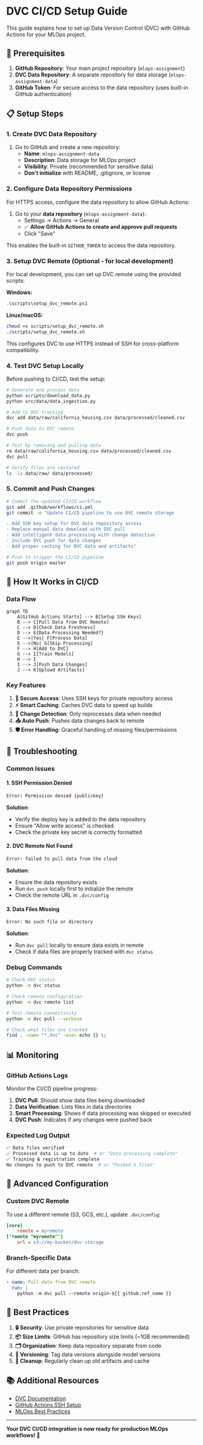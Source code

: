 # DVC CI/CD Setup Guide

This guide explains how to set up Data Version Control (DVC) with GitHub Actions for your MLOps project.

## 🔧 Prerequisites

1. **GitHub Repository**: Your main project repository (`mlops-assignment`)
2. **DVC Data Repository**: A separate repository for data storage (`mlops-assignment-data`)
3. **GitHub Token**: For secure access to the data repository (uses built-in GitHub authentication)

## 📋 Setup Steps

### 1. Create DVC Data Repository

1. Go to GitHub and create a new repository:
   - **Name**: `mlops-assignment-data`
   - **Description**: Data storage for MLOps project
   - **Visibility**: Private (recommended for sensitive data)
   - **Don't initialize** with README, .gitignore, or license

### 2. Configure Data Repository Permissions

For HTTPS access, configure the data repository to allow GitHub Actions:

1. Go to your **data repository** (`mlops-assignment-data`):
   - Settings → Actions → General
   - ✅ **Allow GitHub Actions to create and approve pull requests**
   - Click "Save"

This enables the built-in `GITHUB_TOKEN` to access the data repository.

### 3. Setup DVC Remote (Optional - for local development)

For local development, you can set up DVC remote using the provided scripts:

**Windows:**
```powershell
.\scripts\setup_dvc_remote.ps1
```

**Linux/macOS:**
```bash
chmod +x scripts/setup_dvc_remote.sh
./scripts/setup_dvc_remote.sh
```

This configures DVC to use HTTPS instead of SSH for cross-platform compatibility.

### 4. Test DVC Setup Locally

Before pushing to CI/CD, test the setup:

```bash
# Generate and process data
python scripts/download_data.py
python src/data/data_ingestion.py

# Add to DVC tracking
dvc add data/raw/california_housing.csv data/processed/cleaned.csv

# Push data to DVC remote
dvc push

# Test by removing and pulling data
rm data/raw/california_housing.csv data/processed/cleaned.csv
dvc pull

# Verify files are restored
ls -la data/raw/ data/processed/
```

### 5. Commit and Push Changes

```bash
# Commit the updated CI/CD workflow
git add .github/workflows/ci.yml
git commit -m "Update CI/CD pipeline to use DVC remote storage

- Add SSH key setup for DVC data repository access
- Replace manual data download with DVC pull
- Add intelligent data processing with change detection
- Include DVC push for data changes
- Add proper caching for DVC data and artifacts"

# Push to trigger the CI/CD pipeline
git push origin master
```

## 🔄 How It Works in CI/CD

### Data Flow

```mermaid
graph TD
    A[GitHub Actions Starts] --> B[Setup SSH Keys]
    B --> C[Pull Data from DVC Remote]
    C --> D[Check Data Freshness]
    D --> E{Data Processing Needed?}
    E -->|Yes| F[Process Data]
    E -->|No| G[Skip Processing]
    F --> H[Add to DVC]
    G --> I[Train Models]
    H --> I
    I --> J[Push Data Changes]
    J --> K[Upload Artifacts]
```

### Key Features

1. **🔐 Secure Access**: Uses SSH keys for private repository access
2. **⚡ Smart Caching**: Caches DVC data to speed up builds
3. **🔄 Change Detection**: Only reprocesses data when needed
4. **📤 Auto Push**: Pushes data changes back to remote
5. **🛡️ Error Handling**: Graceful handling of missing files/permissions

## 🚨 Troubleshooting

### Common Issues

#### 1. SSH Permission Denied
```bash
Error: Permission denied (publickey)
```
**Solution**: 
- Verify the deploy key is added to the data repository
- Ensure "Allow write access" is checked
- Check the private key secret is correctly formatted

#### 2. DVC Remote Not Found
```bash
Error: failed to pull data from the cloud
```
**Solution**:
- Ensure the data repository exists
- Run `dvc push` locally first to initialize the remote
- Check the remote URL in `.dvc/config`

#### 3. Data Files Missing
```bash
Error: No such file or directory
```
**Solution**:
- Run `dvc pull` locally to ensure data exists in remote
- Check if data files are properly tracked with `dvc status`

### Debug Commands

```bash
# Check DVC status
python -m dvc status

# Check remote configuration
python -m dvc remote list

# Test remote connectivity
python -m dvc pull --verbose

# Check what files are tracked
find . -name "*.dvc" -exec echo {} \;
```

## 📊 Monitoring

### GitHub Actions Logs

Monitor the CI/CD pipeline progress:

1. **DVC Pull**: Should show data files being downloaded
2. **Data Verification**: Lists files in data directories
3. **Smart Processing**: Shows if data processing was skipped or executed
4. **DVC Push**: Indicates if any changes were pushed back

### Expected Log Output

```bash
✅ Data files verified
✅ Processed data is up to date  # or "Data processing complete"
✅ Training & registration complete
No changes to push to DVC remote  # or "Pushed X files"
```

## 🔧 Advanced Configuration

### Custom DVC Remote

To use a different remote (S3, GCS, etc.), update `.dvc/config`:

```ini
[core]
    remote = myremote
['remote "myremote"']
    url = s3://my-bucket/dvc-storage
```

### Branch-Specific Data

For different data per branch:

```yaml
- name: Pull data from DVC remote
  run: |
    python -m dvc pull --remote origin-${{ github.ref_name }}
```

## 🎯 Best Practices

1. **🔒 Security**: Use private repositories for sensitive data
2. **📦 Size Limits**: GitHub has repository size limits (~1GB recommended)
3. **🗂️ Organization**: Keep data repository separate from code
4. **🔄 Versioning**: Tag data versions alongside model versions
5. **🧹 Cleanup**: Regularly clean up old artifacts and cache

## 📚 Additional Resources

- [DVC Documentation](https://dvc.org/doc)
- [GitHub Actions SSH Setup](https://docs.github.com/en/developers/overview/managing-deploy-keys)
- [MLOps Best Practices](https://ml-ops.org/)

---

**Your DVC CI/CD integration is now ready for production MLOps workflows! 🚀** 